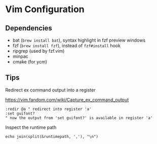 # Vim Configuration

## Dependencies

- bat (`brew install bat`), syntax highlight in fzf preview windows
- fzf (`brew install fzf`), instead of `fzf#install` hook
- ripgrep (used by fzf.vim)
- minpac
- cmake (for ycm)

## Tips

Redirect ex command output into a register

https://vim.fandom.com/wiki/Capture_ex_command_output

```vim
:redir @a " redirect into register 'a'
:set guifont?
" now the output from 'set guifont?' is available in register 'a'
```

Inspect the runtime path

```vim
echo join(split(&runtimepath, ','), "\n")
```
